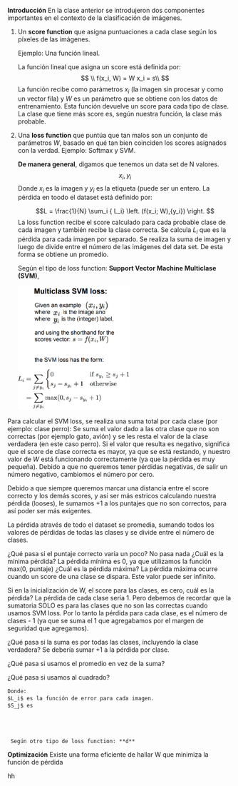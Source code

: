 **Introducción**
En la clase anterior se introdujeron dos componentes importantes en el contexto de la clasificación de imágenes.

 1. Un **score function** que asigna puntuaciones a cada clase según los píxeles de las imágenes.

	Ejemplo: Una función lineal.
	
	 La función lineal que asigna un score está definida por:
	$$
	\\ f(x_i, W) =  W x_i  = s\\
	$$
	La función recibe como parámetros $x_i$ (la imagen sin procesar y como un vector fila) y $W$ es un parámetro que se obtiene con los datos de entrenamiento. Esta función devuelve un score para cada tipo de clase. La clase que tiene más score es, según nuestra función, la clase más probable. 

 2. Una **loss function** que puntúa que tan malos son un conjunto de parámetros  $W$, basado en qué tan bien coinciden los scores asignados con la verdad. Ejemplo: Softmax y SVM.
 
	**De manera general**, digamos que tenemos un data set de N valores.
$${x_i, y_i}$$
    Donde $x_i$ es la imagen y $y_i$ es la etiqueta (puede ser un entero. La pérdida en toodo el dataset está definido por:

	$$L = \frac{1}{N} \sum_i { L_i} \left. (f(x_i; W),{y_i}) \right. $$
	La loss function recibe el score calculado para cada probable clase de cada imagen y también recibe la clase correcta. Se calcula $L_i$ que es la pérdida para cada imagen por separado. Se realiza la suma de imagen y luego de divide entre el número de las imágenes del data set. De esta forma se obtiene un promedio. 

	 Según el tipo de loss function: **Support Vector Machine Multiclase (SVM)**,
	 
	<img src="https://raw.githubusercontent.com/davidrdcr/computer-vision-cs231n/67418f8583a44f6004598c21a714205f3c4c0af6/imgs/SVM.png" width="250" ></a>
	
Para calcular el SVM loss, se realiza una suma total por cada clase (por ejemplo: clase perro): Se suma el valor dado a las otra clase que no son correctas (por ejemplo gato, avión) y se les resta el valor de la clase verdadera (en este caso perro). Si el valor que resulta es negativo, significa que el score de clase  correcta es mayor, ya que se está restando, y nuestro valor de $W$ está funcionando correctamente (ya que la pérdida es muy pequeña). Debido a que no queremos tener pérdidas negativas, de salir un número negativo, cambiomos el número por cero. 

Debido a que siempre queremos marcar una distancia entre el score correcto y los demás scores, y así ser más estricos calculando nuestra pérdida (looses), le sumamos +1 a los puntajes que no son correctos, para así poder ser más exigentes.

La pérdida através de todo el dataset se promedia, sumando todos los valores de pérdidas de todas las clases y se divide entre el número de clases.

¿Qué pasa si el puntaje correcto varía un poco? No pasa nada
¿Cuál es la mínima pérdida?
La pérdida mínima es 0, ya que utilizamos la función max(0,  puntaje)
¿Cuál es la pérdida máxima?
La pérdida máxima ocurre cuando un score de una clase se dispara. Este valor puede ser infinito.

Si en la inicialización de W, el score para las clases, es cero, cuál es la pérdida? La pérdida de cada clase sería 1. Pero debemos de recordar que la sumatoria SOLO es para las clases que no son las correctas cuando usamos SVM loss. Por lo tanto la pérdida para cada clase, es el número de clases - 1 (ya que se suma el 1 que agregabamos por el margen de seguridad que agregamos).

¿Qué pasa si la suma es por todas las clases, incluyendo la clase verdadera? Se debería sumar +1 a la pérdida por clase.

¿Qué pasa si usamos el promedio en vez de la suma?

¿Qué pasa si usamos al cuadrado?



	Donde:
	$L_i$ es la función de error para cada imagen.
	$S_j$ es




	 Según otro tipo de loss function: **d**
**Optimización**
Existe una forma eficiente de hallar W que minimiza la función de pérdida

hh

<!--stackedit_data:
eyJoaXN0b3J5IjpbMTE4NDg3ODAxMiwtMTgxNzcwNTA0NCwtNj
gxNzIzNjg3LC04MTg0MDc2OTcsLTcwMzU5NDU2NSwxNTEzOTg5
NzQ5LDE1ODc1MDk0MzAsMTIxODQwOTQxLC05NDQ3Nzk4ODMsLT
g0NzcyOTAyMiwxMjE2ODAxNDU3LDU0NDU2NjQ1MSwtMTkyMzE5
NjMxMCwtMTAwNDczMDQxMyw4MTEwNDc2ODIsLTEzMTQ0NjY1NC
wxNDMwMDg0NTk4LDczMDk5ODExNl19
-->